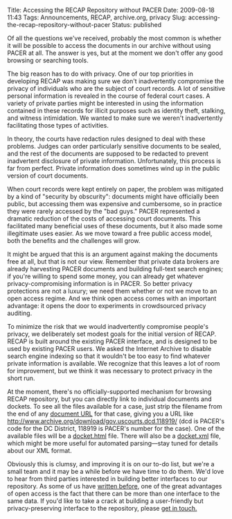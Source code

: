 Title: Accessing the RECAP Repository without PACER
Date: 2009-08-18 11:43
Tags: Announcements, RECAP, archive.org, privacy
Slug: accessing-the-recap-repository-without-pacer
Status: published

Of all the questions we've received, probably the most common is whether
it will be possible to access the documents in our archive without using
PACER at all. The answer is yes, but at the moment we don't offer any
good browsing or searching tools.

The big reason has to do with privacy. One of our top priorities in
developing RECAP was making sure we don't inadvertently compromise the
privacy of individuals who are the subject of court records. A lot of
sensitive personal information is revealed in the course of federal
court cases. A variety of private parties might be interested in using
the information contained in these records for illicit purposes such as
identity theft, stalking, and witness intimidation. We wanted to make
sure we weren't inadvertently facilitating those types of activities.

In theory, the courts have redaction rules designed to deal with these
problems. Judges can order particularly sensitive documents to be
sealed, and the rest of the documents are supposed to be redacted to
prevent inadvertent disclosure of private information. Unfortunately,
this process is far from perfect. Private information does sometimes
wind up in the public version of court documents.

When court records were kept entirely on paper, the problem was
mitigated by a kind of "security by obscurity": documents might have
officially been public, but accessing them was expensive and cumbersome,
so in practice they were rarely accessed by the "bad guys." PACER
represented a dramatic reduction of the costs of accessing court
documents. This facilitated many beneficial uses of these documents, but
it also made some illegitimate uses easier. As we move toward a free
public access model, both the benefits and the challenges will grow.

It might be argued that this is an argument against making the documents
free at all, but that is not our view. Remember that private data
brokers are already harvesting PACER documents and building full-text
search engines; if you're willing to spend some money, you can already
get whatever privacy-compromising information is in PACER. So better
privacy protections are not a luxury; we need them whether or not we
move to an open access regime. And we think open access comes with an
important advantage: it opens the door to experiments in crowdsourced
privacy auditing.

To minimize the risk that we would inadvertently compromise people's
privacy, we deliberately set modest goals for the initial version of
RECAP. RECAP is built around the existing PACER interface, and is
designed to be used by existing PACER users. We asked the Internet
Archive to disable search engine indexing so that it wouldn't be too
easy to find whatever private information is available. We recognize
that this leaves a lot of room for improvement, but we think it was
necessary to protect privacy in the short run.

At the moment, there's no officially-supported mechanism for browsing
RECAP repository, but you can directly link to individual documents and
dockets. To see all the files available for a case, just strip the
filename from the end of any [document
URL](http://www.archive.org/download/gov.uscourts.dcd.118919/gov.uscourts.dcd.118919.1.0.pdf)
for that case, giving you a URL like
<http://www.archive.org/download/gov.uscourts.dcd.118919/> (dcd is
PACER's code for the DC District, 118919 is PACER's number for the
case). One of the available files will be a
[docket.html](http://www.archive.org/download/gov.uscourts.dcd.118919/gov.uscourts.dcd.118919.docket.html)
file. There will also be a
[docket.xml](http://www.archive.org/download/gov.uscourts.dcd.118919/gov.uscourts.dcd.118919.docket.xml)
file, which might be more useful for automated parsing—stay tuned for
details about our XML format.

Obviously this is clumsy, and improving it is on our to-do list, but
we're a small team and it may be a while before we have time to do them.
We'd love to hear from third parties interested in building better
interfaces to our repository. As some of us have [written
before](http://ssrn.com/abstract=1138083), one of the great advantages
of open access is the fact that there can be more than one interface to
the same data. If you'd like to take a crack at building a user-friendly
but privacy-preserving interface to the repository, please [get in
touch.](mailto:info@free.law)
